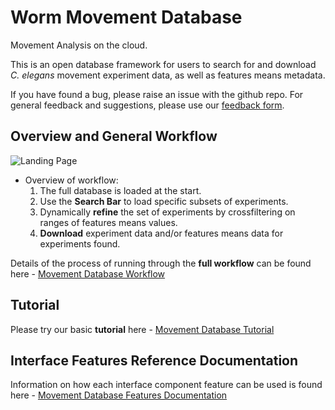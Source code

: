 # Worm Movement Database
Movement Analysis on the cloud.

This is an open database framework for users to search for and download
*C. elegans* movement experiment data, as well as features means metadata.

If you have found a bug, please raise an issue with the github
repo. For general feedback and suggestions, please use our [feedback
form](https://goo.gl/forms/4ryQpnlkJRhAv7vx1).

## Overview and General Workflow

![Landing Page](webworm_docs/screenshots/LandingPage.png)

* Overview of workflow:
  1. The full database is loaded at the start.
  2. Use the **Search Bar** to load specific subsets of experiments.
  3. Dynamically **refine** the set of experiments by crossfiltering on ranges of features means values.
  4. **Download** experiment data and/or features means data for experiments found.

Details of the process of running through the **full workflow** can be found here - [Movement Database Workflow](webworm_docs/Workflow.md)

## Tutorial

Please try our basic **tutorial** here - [Movement Database Tutorial](webworm_docs/Tutorial-0.md)

## Interface Features Reference Documentation

Information on how each interface component feature can be used is
found here - [Movement Database Features Documentation](webworm_docs/Features.md)
